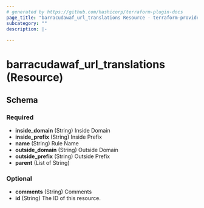 ```yaml
---
# generated by https://github.com/hashicorp/terraform-plugin-docs
page_title: "barracudawaf_url_translations Resource - terraform-provider-barracudawaf"
subcategory: ""
description: |-
  
---
```


# barracudawaf_url_translations (Resource)





<!-- schema generated by tfplugindocs -->
## Schema

### Required

- **inside_domain** (String) Inside Domain
- **inside_prefix** (String) Inside Prefix
- **name** (String) Rule Name
- **outside_domain** (String) Outside Domain
- **outside_prefix** (String) Outside Prefix
- **parent** (List of String)

### Optional

- **comments** (String) Comments
- **id** (String) The ID of this resource.


